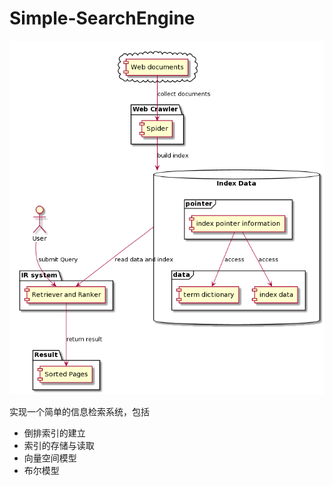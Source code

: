 # Simple-SearchEngine

![image](/system.png)

实现一个简单的信息检索系统，包括
- 倒排索引的建立
- 索引的存储与读取
- 向量空间模型
- 布尔模型
